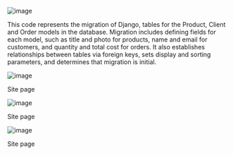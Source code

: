 ![image](https://github.com/user-attachments/assets/db34cd93-228a-4042-83c0-322af348f4b7)

   This code represents the migration of Django, tables for the Product, Client and Order models in the database. Migration includes defining fields for each model, such as title and photo for products, name and email for customers, and quantity and total cost for orders. It also establishes relationships between tables via foreign keys, sets display and sorting parameters, and determines that migration is initial.
   
![image](https://github.com/user-attachments/assets/4f1a0327-16eb-4380-8f2d-8ad9fd8d7153)

Site page

![image](https://github.com/user-attachments/assets/e69f7eb5-2dd0-4783-b693-6e41cbcd47dc)

Site page

![image](https://github.com/user-attachments/assets/bcc2140d-5aa5-421e-b79b-ca52f21f2946)

Site page
